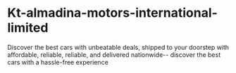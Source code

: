 # Kt-almadina-motors-international-limited
Discover the best cars with unbeatable deals, shipped to your doorstep with affordable, reliable, reliable, and delivered nationwide-- discover the best cars with a hassle-free experience
